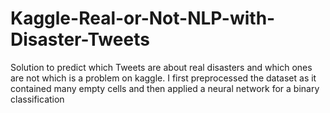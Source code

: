 # Kaggle-Real-or-Not-NLP-with-Disaster-Tweets
Solution to predict which Tweets are about real disasters and which ones are not which is a problem on kaggle. I first preprocessed the dataset as it contained many empty cells and then applied a neural network for a binary classification 
